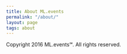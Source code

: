 ```yaml
---
title: About ML.events
permalink: "/about/"
layout: page
tags: about
---
```


Copyright 2016 ML.events℠. All rights reserved.
